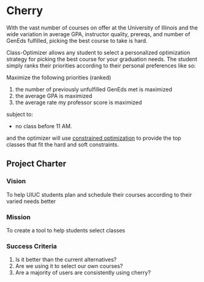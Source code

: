 # Cherry

With the vast number of courses on offer at the University of Illinois and the wide variation in average GPA, instructor quality, prereqs, and number of GenEds fulfilled, picking the best course to take is hard.

Class-Optimizer allows any student to select a personalized optimization strategy for picking the best course for your graduation needs. The student simply ranks their priorities according to their personal preferences like so:

Maximize the following priorities (ranked)
1. the number of previously unfulfilled GenEds met is maximized
2. the average GPA is maximized
3. the average rate my professor score is maximized

subject to:
- no class before 11 AM.

and the optimizer will use [constrained optimization](https://en.wikipedia.org/wiki/Constrained_optimization) to provide the top classes that fit the hard and soft constraints.

## Project Charter

### Vision

To help UIUC students plan and schedule their courses according to their varied needs better

### Mission

To create a tool to help students select classes

### Success Criteria

1. Is it better than the current alternatives?
2. Are we using it to select our own courses?
3. Are a majority of users are consistently using cherry? 